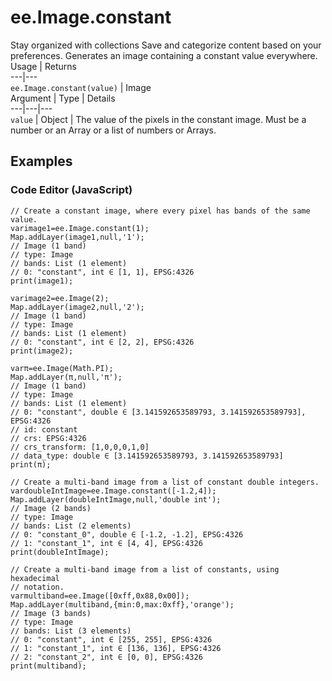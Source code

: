  
#  ee.Image.constant
Stay organized with collections  Save and categorize content based on your preferences. 
Generates an image containing a constant value everywhere. Usage | Returns  
---|---  
`ee.Image.constant(value)` | Image  
Argument | Type | Details  
---|---|---  
`value` | Object | The value of the pixels in the constant image. Must be a number or an Array or a list of numbers or Arrays.  
## Examples
### Code Editor (JavaScript)
```
// Create a constant image, where every pixel has bands of the same value.
varimage1=ee.Image.constant(1);
Map.addLayer(image1,null,'1');
// Image (1 band)
// type: Image
// bands: List (1 element)
// 0: "constant", int ∈ [1, 1], EPSG:4326
print(image1);

varimage2=ee.Image(2);
Map.addLayer(image2,null,'2');
// Image (1 band)
// type: Image
// bands: List (1 element)
// 0: "constant", int ∈ [2, 2], EPSG:4326
print(image2);

varπ=ee.Image(Math.PI);
Map.addLayer(π,null,'π');
// Image (1 band)
// type: Image
// bands: List (1 element)
// 0: "constant", double ∈ [3.141592653589793, 3.141592653589793], EPSG:4326
// id: constant
// crs: EPSG:4326
// crs_transform: [1,0,0,0,1,0]
// data_type: double ∈ [3.141592653589793, 3.141592653589793]
print(π);

// Create a multi-band image from a list of constant double integers.
vardoubleIntImage=ee.Image.constant([-1.2,4]);
Map.addLayer(doubleIntImage,null,'double int');
// Image (2 bands)
// type: Image
// bands: List (2 elements)
// 0: "constant_0", double ∈ [-1.2, -1.2], EPSG:4326
// 1: "constant_1", int ∈ [4, 4], EPSG:4326
print(doubleIntImage);

// Create a multi-band image from a list of constants, using hexadecimal
// notation.
varmultiband=ee.Image([0xff,0x88,0x00]);
Map.addLayer(multiband,{min:0,max:0xff},'orange');
// Image (3 bands)
// type: Image
// bands: List (3 elements)
// 0: "constant", int ∈ [255, 255], EPSG:4326
// 1: "constant_1", int ∈ [136, 136], EPSG:4326
// 2: "constant_2", int ∈ [0, 0], EPSG:4326
print(multiband);
```

